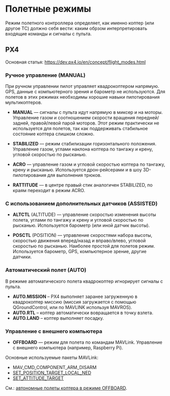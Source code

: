 Полетные режимы
===

Режим полетного контроллера определяет, как именно коптер (или другое ТС) должно себя вести: каким обрзом интерпретировать входящие команды и сигналы с пульта.

PX4
---

Основная статья: https://dev.px4.io/en/concept/flight_modes.html

### Ручное управление (MANUAL)

При ручном управлении пилот управляет квадрокоптером напрямую. GPS, данные с компьютерного зрения и барометр не используются. Для полетов в этих режимах необходимы хорошие навыки пилотирования мультикоптеров.

* **MANUAL** — сигналы с пульта идут напрямую в миксер и на моторы. Управление газом и соотношением скорости вращения передней/задней, правой/левой парой моторов. Этот режим практически не используется для полетов, так как поддерживать стабильное состояние коптера слишком сложно.

* **STABILIZED** — режим стабилизации горизонтального положения. Управление газом, углами наклона коптера по тангажу и крену, угловой скоростью по рысканью.

* **ACRO** — управление газом и угловой скоростью коптера по тангажу, крену и рысканью. Используется дрон-рейсерами и в шоу 3D-пилотирования для выполнения трюков.

* **RATTITUDE** — в центре правый стик аналогичен STABILIZED, по краям переходит в режим ACRO.

### С использованием дополнительных датчиков (ASSISTED)

* **ALTCTL** (ALTITUDE) — управление скоростью изменения высоты полета, углами по тангажу и крену и угловой скоростью по рысканью. Используется барометр (или иной датчик высоты).

* **POSCTL** (POSITION) — управление скоростями набора высоты, скоростью движения вперед/назад и вправо/влево, угловой скоростью по рысканью. Наиболее простой для полетов режим. Используется барометр, GPS, компьютерное зрение, другие датчики.


### Автоматический полет (AUTO)

В режиме автоматического полета квадрокоптер игнорирует сигналы с пульта.

* **AUTO.MISSION** – PX4 выполняет заранее загруженную в квадрокоптер миссию (миссия загружается с помощью QGroundControl, или по MAVLINK используя MAVROS).
* **AUTO.RTL** – коптер автоматически вовращается в точку взлета.
* **AUTO.LAND** – коптер выполняет посадку.

### Управление с внешнего компьютера

* **OFFBOARD** — режим для полета по командам MAVLink. Управление с внешнего компьютера (например, Raspberry Pi).

Основные используемые пакеты MAVLink:

* MAV_CMD_COMPONENT_ARM_DISARM
* [SET_POSITION_TARGET_LOCAL_NED](https://pixhawk.ethz.ch/mavlink/#SET_POSITION_TARGET_LOCAL_NED)
* [SET_ATTITUDE_TARGET](https://pixhawk.ethz.ch/mavlink/#SET_ATTITUDE_TARGET)

См.: [автономные полеты коптера в режиме OFFBOARD](simple_offboard.md).
